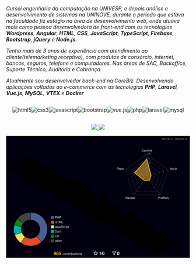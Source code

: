 *Cursei engenharia da computação na UNIVESP, e depois análise e desenvolvimento de sistemas na UNINOVE, durante o período que estava na faculdade fiz estágio na área de desenvolvimento web, onde atuava mais como pessoa desenvolvedora de front-end com as tecnologias **Wordpress**, **Angular**, **HTML**, **CSS**, **JavaScript**, **TypeScript**, **Firebase**, **Bootstrap**, **jQuery** e **Node.js**.*

*Tenho mais de 3 anos de experiência com atendimento ao cliente(telemarketing receptivo), com produtos de consórcio, internet, bancos, seguros, telefone e computadores. Nas áreas de SAC, Backoffice, Suporte Técnico, Auditoria e Cobrança.*

*Atualmente sou desenvolvedor back-end na CoreBiz. Desenvolvendo aplicações voltadas ao e-commerce com as tecnologias **PHP**, **Laravel**, **Vue.js**, **MySQL**, **VTEX** e **Docker***

##

<div align="center">
    <img src="https://img.shields.io/badge/HTML5-E34F26?style=for-the-badge&logo=html5&logoColor=white" alt="html5"><img src="https://img.shields.io/badge/CSS3-1572B6?style=for-the-badge&logo=css3&logoColor=white" alt="css3"><img src="https://img.shields.io/badge/JavaScript-F7DF1E?style=for-the-badge&logo=javascript&logoColor=black" alt="javascript"><img src="https://img.shields.io/badge/Bootstrap-563D7C?style=for-the-badge&logo=bootstrap&logoColor=white" alt="bootstrap"><img src="https://img.shields.io/badge/Vue.js-35495E?style=for-the-badge&logo=vue.js&logoColor=4FC08D" alt="vue.js"><img src="https://img.shields.io/badge/PHP-777BB4?style=for-the-badge&logo=php&logoColor=white" alt="php"><img src="https://img.shields.io/badge/Laravel-FF2D20?style=for-the-badge&logo=laravel&logoColor=white" alt="laravel"><img src="https://img.shields.io/badge/MySQL-00000F?style=for-the-badge&logo=mysql&logoColor=white" alt="mysql">
</div>

##

<div align="center">
    <a target='_blank' href="https://www.linkedin.com/in/brunomotadev/">
        <img src="https://img.shields.io/badge/LinkedIn-0077B5?style=for-the-badge&logo=linkedin&logoColor=white">
    </a>
    <a target='_blank' href="https://twitter.com/brunomotadev">
        <img src="https://img.shields.io/badge/Twitter-1DA1F2?style=for-the-badge&logo=twitter&logoColor=white">
    </a>
</div>



![](./profile-3d-contrib/profile-night-rainbow.svg)
<!--
**brunomotadev/brunomotadev** is a ✨ _special_ ✨ repository because its `README.md` (this file) appears on your GitHub profile.
-->
